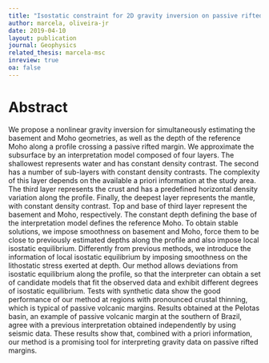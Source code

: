 ```yaml
---
title: "Isostatic constraint for 2D gravity inversion on passive rifted margins"
author: marcela, oliveira-jr
date: 2019-04-10
layout: publication
journal: Geophysics
related_thesis: marcela-msc
inreview: true
oa: false
---
```


# Abstract

We propose a nonlinear gravity inversion for simultaneously estimating the
basement and Moho geometries, as well as the depth of the reference Moho
along a profile crossing a passive rifted margin. We approximate the subsurface
by an interpretation model composed of four layers. The shallowest represents
water and has constant density contrast. The second has a number of sub-layers
with constant density contrasts. The complexity of this layer depends on the
available a priori information at the study area. The third layer represents
the crust and has a predefined horizontal density variation along the profile.
Finally, the deepest layer represents the mantle, with constant density contrast.
Top and base of third layer represent the basement and Moho, respectively.
The constant depth defining the base of the interpretation model defines the
reference Moho. To obtain stable solutions, we impose smoothness on basement
and Moho, force them to be close to previously estimated depths along the
profile and also impose local isostatic equilibrium. Differently from previous
methods, we introduce the information of local isostatic equilibrium by imposing
smoothness on the lithostatic stress exerted at depth. Our method allows deviations
from isostatic equilibrium along the profile, so that the interpreter can obtain a
set of candidate models that fit the observed data and exhibit different degrees
of isostatic equilibrium. Tests with synthetic data show the good performance of
our method at regions with pronounced crustal thinning, which is typical of
passive volcanic margins. Results obtained at the Pelotas basin, an example of
passive volcanic margin at the southern of Brazil, agree with a previous
interpretation obtained independently by using seismic data. These results
show that, combined with a priori information, our method is a promising tool
for interpreting gravity data on passive rifted margins.
